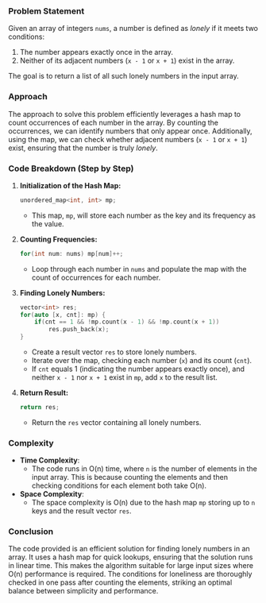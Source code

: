 ### Problem Statement
Given an array of integers `nums`, a number is defined as *lonely* if it meets two conditions:
1. The number appears exactly once in the array.
2. Neither of its adjacent numbers (`x - 1` or `x + 1`) exist in the array.

The goal is to return a list of all such lonely numbers in the input array.

### Approach
The approach to solve this problem efficiently leverages a hash map to count occurrences of each number in the array. By counting the occurrences, we can identify numbers that only appear once. Additionally, using the map, we can check whether adjacent numbers (`x - 1` or `x + 1`) exist, ensuring that the number is truly *lonely*.

### Code Breakdown (Step by Step)
1. **Initialization of the Hash Map:**
   ```cpp
   unordered_map<int, int> mp;
   ```
   - This map, `mp`, will store each number as the key and its frequency as the value.

2. **Counting Frequencies:**
   ```cpp
   for(int num: nums) mp[num]++;
   ```
   - Loop through each number in `nums` and populate the map with the count of occurrences for each number.

3. **Finding Lonely Numbers:**
   ```cpp
   vector<int> res;
   for(auto [x, cnt]: mp) {
       if(cnt == 1 && !mp.count(x - 1) && !mp.count(x + 1))
           res.push_back(x);
   }
   ```
   - Create a result vector `res` to store lonely numbers.
   - Iterate over the map, checking each number (`x`) and its count (`cnt`).
   - If `cnt` equals 1 (indicating the number appears exactly once), and neither `x - 1` nor `x + 1` exist in `mp`, add `x` to the result list.

4. **Return Result:**
   ```cpp
   return res;
   ```
   - Return the `res` vector containing all lonely numbers.

### Complexity
- **Time Complexity**: 
  - The code runs in O(n) time, where `n` is the number of elements in the input array. This is because counting the elements and then checking conditions for each element both take O(n).
- **Space Complexity**: 
  - The space complexity is O(n) due to the hash map `mp` storing up to `n` keys and the result vector `res`.

### Conclusion
The code provided is an efficient solution for finding lonely numbers in an array. It uses a hash map for quick lookups, ensuring that the solution runs in linear time. This makes the algorithm suitable for large input sizes where O(n) performance is required. The conditions for loneliness are thoroughly checked in one pass after counting the elements, striking an optimal balance between simplicity and performance.